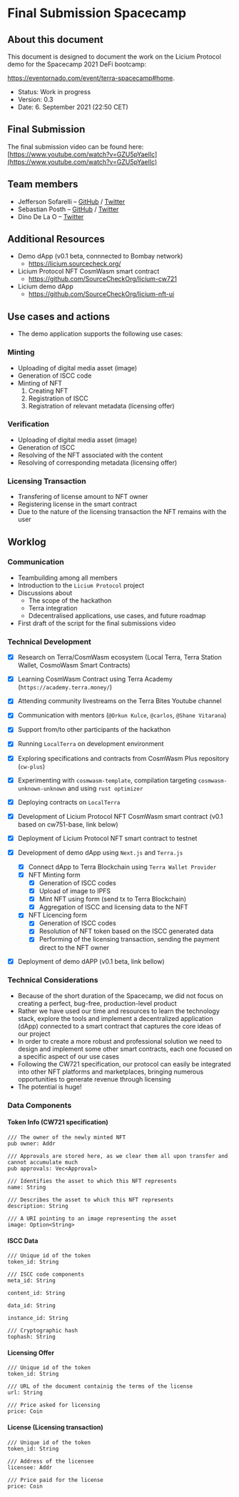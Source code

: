 # Final Submission Spacecamp

## About this document 

This document is designed to document the work on the Licium Protocol demo for the Spacecamp 2021 DeFi bootcamp:   

https://eventornado.com/event/terra-spacecamp#home.

- Status: Work in progress  
- Version: 0.3
- Date: 6. September 2021 (22:50 CET)

## Final Submission

The final submission video can be found here: 
[https://www.youtube.com/watch?v=GZU5pYaeIlc](https://www.youtube.com/watch?v=GZU5pYaeIlc)

## Team members

* Jefferson Sofarelli – [GitHub](https://github.com/jmsofarelli/) / [Twitter](https://twitter.com/@jmsofarelli)    
* Sebastian Posth – [GitHub](https://github.com/sposth) / [Twitter](https://twitter.com/posth/)
* Dino De La O – [Twitter](https://twitter.com/dinodelaomx)   


## Additional Resources
* Demo dApp (v0.1 beta, connnected to Bombay network)
  * https://licium.sourcecheck.org/
* Licium Protocol NFT CosmWasm smart contract
  * https://github.com/SourceCheckOrg/licium-cw721
* Licium demo dApp
  * https://github.com/SourceCheckOrg/licium-nft-ui


## Use cases and actions

* The demo application supports the following use cases:  

### Minting
* Uploading of digital media asset (image)
* Generation of ISCC code
* Minting of NFT
  1. Creating NFT  
  2. Registration of ISCC
  3. Registration of relevant metadata (licensing offer)

### Verification
* Uploading of digital media asset (image)  
* Generation of ISCC  
* Resolving of the NFT associated with the content
* Resolving of corresponding metadata (licensing offer)  

### Licensing Transaction
* Transfering of license amount to NFT owner
* Registering license in the smart contract
* Due to the nature of the licensing transaction the NFT remains with the user 


## Worklog

### Communication
- Teambuilding among all members  
- Introduction to the `Licium Protocol` project 
- Discussions about 
  - The scope of the hackathon 
  - Terra integration  
  - Ddecentralised applications, use cases, and future roadmap  
- First draft of the script for the final submissions video  

### Technical Development
- [x] Research on Terra/CosmWasm ecosystem (Local Terra, Terra Station Wallet, CosmoWasm Smart Contracts)
- [x] Learning CosmWasm Contract using Terra Academy (`https://academy.terra.money/`)
- [x] Attending community livestreams on the Terra Bites Youtube channel
- [x] Communication with mentors (`@Orkun Kulce`, `@carlos`, `@Shane Vitarana`)
- [x] Support from/to other participants of the hackathon
- [x] Running `LocalTerra` on development environment
- [x] Exploring specifications and contracts from CosmWasm Plus repository (`cw-plus`)
- [x] Experimenting with `cosmwasm-template`, compilation targeting `cosmwasm-unknown-unknown` and using `rust optimizer`
- [x] Deploying contracts on `LocalTerra`
- [x] Development of Licium Protocol NFT CosmWasm smart contract (v0.1 based on cw751-base, link below)
- [x] Deployment of Licium Protocol NFT smart contract to testnet
- [x] Development of demo dApp using `Next.js` and `Terra.js`
  - [x] Connect dApp to Terra Blockchain using `Terra Wallet Provider`
  - [x] NFT Minting form 
     - [x] Generation of ISCC codes
     - [x] Upload of image to IPFS
     - [x] Mint NFT using form (send tx to Terra Blockchain)
     - [x] Aggregation of ISCC and licensing data to the NFT
  - [x] NFT Licencing form
     - [x] Generation of ISCC codes
     - [x] Resolution of NFT token based on the ISCC generated data 
     - [x] Performing of the licensing transaction, sending the payment direct to the NFT owner
- [x] Deployment of demo dAPP (v0.1 beta, link bellow) 


### Technical Considerations 

- Because of the short duration of the Spacecamp, we did not focus on creating a perfect, bug-free, production-level product
- Rather we have used our time and resources to learn the technology stack, explore the tools and implement a decentralized application (dApp) connected to a smart contract that captures the core ideas of our project
- In order to create a more robust and professional solution we need to design and implement some other smart contracts, each one focused on a specific aspect of our use cases
- Following the CW721 specification, our protocol can easily be integrated into other NFT platforms and marketplaces, bringing numerous opportunities to generate revenue through licensing
- The potential is huge!


### Data Components

#### Token Info (CW721 specification)

```
/// The owner of the newly minted NFT
pub owner: Addr

/// Approvals are stored here, as we clear them all upon transfer and cannot accumulate much
pub approvals: Vec<Approval>

/// Identifies the asset to which this NFT represents
name: String

/// Describes the asset to which this NFT represents
description: String

/// A URI pointing to an image representing the asset
image: Option<String>
```

#### ISCC Data

```
/// Unique id of the token
token_id: String

/// ISCC code components
meta_id: String

content_id: String

data_id: String

instance_id: String

/// Cryptographic hash
tophash: String
```

####  Licensing Offer

```
/// Unique id of the token
token_id: String  

/// URL of the document containig the terms of the license
url: String

/// Price asked for licensing
price: Coin
```

#### License (Licensing transaction)

```
/// Unique id of the token
token_id: String

/// Address of the licensee
licensee: Addr

/// Price paid for the license
price: Coin
```
